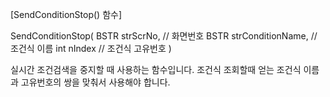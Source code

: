 
[SendConditionStop() 함수]

SendConditionStop(
BSTR strScrNo,    // 화면번호
BSTR strConditionName,    // 조건식 이름
int nIndex    // 조건식 고유번호
)

실시간 조건검색을 중지할 때 사용하는 함수입니다.
조건식 조회할때 얻는 조건식 이름과 고유번호의 쌍을 맞춰서 사용해야 합니다.
